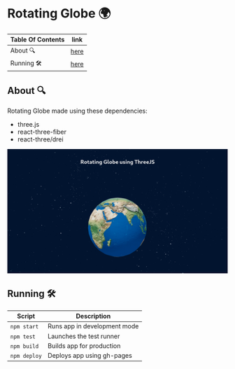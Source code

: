 # Rotating Globe :earth_africa:

| Table Of Contents       | link          |
| ----------------------- | ------------- |
| About 🔍                 | [here](#1)    | 
| Running 🛠️               | [here](#2)    |

## About 🔍 <a name='1'></a>
Rotating Globe made using these dependencies: 
 - three.js
 - react-three-fiber
 - react-three/drei

![](example.gif)

## Running 🛠️ <a name="2"></a>

| Script        | Description                  |
| ------------- | ---------------------------- |
| `npm start`   | Runs app in development mode |
| `npm test`    | Launches the test runner     |
| `npm build`   | Builds app for production    |
| `npm deploy`  | Deploys app using gh-pages   |
